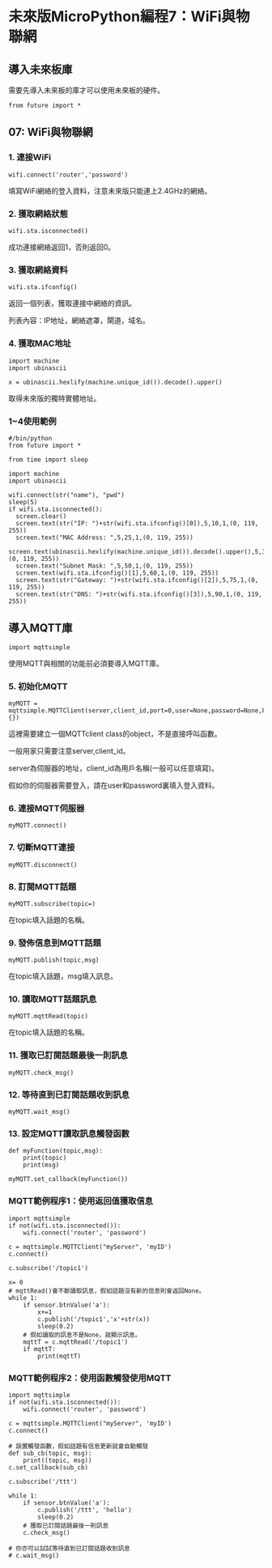 # 未來版MicroPython編程7：WiFi與物聯網

## 導入未來板庫

需要先導入未來板的庫才可以使用未來板的硬件。

    from future import *
    
## 07:  WiFi與物聯網

### 1. 連接WiFi

    wifi.connect('router','password')
    
填寫WiFi網絡的登入資料，注意未來版只能連上2.4GHz的網絡。

### 2. 獲取網絡狀態

    wifi.sta.isconnected()
    
成功連接網絡返回1，否則返回0。

### 3. 獲取網絡資料

    wifi.sta.ifconfig()
    
返回一個列表，獲取連接中網絡的資訊。

列表內容：IP地址，網絡遮罩，閘道，域名。
    
### 4. 獲取MAC地址
    
    import machine
    import ubinascii

    x = ubinascii.hexlify(machine.unique_id()).decode().upper()
    
取得未來版的獨特實體地址。

### 1~4使用範例

    #/bin/python
    from future import *

    from time import sleep
    
    import machine
    import ubinascii

    wifi.connect(str("name"), "pwd")
    sleep(5)
    if wifi.sta.isconnected():
      screen.clear()
      screen.text(str("IP: ")+str(wifi.sta.ifconfig()[0]),5,10,1,(0, 119, 255))
      screen.text("MAC Address: ",5,25,1,(0, 119, 255))
      screen.text(ubinascii.hexlify(machine.unique_id()).decode().upper(),5,35,1,(0, 119, 255))
      screen.text("Subnet Mask: ",5,50,1,(0, 119, 255))
      screen.text(wifi.sta.ifconfig()[1],5,60,1,(0, 119, 255))
      screen.text(str("Gateway: ")+str(wifi.sta.ifconfig()[2]),5,75,1,(0, 119, 255))
      screen.text(str("DNS: ")+str(wifi.sta.ifconfig()[3]),5,90,1,(0, 119, 255))

## 導入MQTT庫

    import mqttsimple
    
使用MQTT與相關的功能前必須要導入MQTT庫。
    
### 5. 初始化MQTT

    myMQTT = mqttsimple.MQTTClient(server,client_id,port=0,user=None,password=None,keepalive=0,ssl=False,ssl_params={})

這裡需要建立一個MQTTclient class的object，不是直接呼叫函數。

一般用家只需要注意server,client_id。

server為伺服器的地址，client_id為用戶名稱(一般可以任意填寫)。

假如你的伺服器需要登入，請在user和password裏填入登入資料。
    
    
### 6. 連接MQTT伺服器

    myMQTT.connect()

### 7. 切斷MQTT連接

    myMQTT.disconnect()
    
### 8. 訂閱MQTT話題
    
    myMQTT.subscribe(topic=)
    
在topic填入話題的名稱。

### 9. 發佈信息到MQTT話題

    myMQTT.publish(topic,msg)
    
在topic填入話題，msg填入訊息。

### 10. 讀取MQTT話題訊息

    myMQTT.mqttRead(topic)

在topic填入話題的名稱。

### 11. 獲取已訂閱話題最後一則訊息

    myMQTT.check_msg()
    
### 12. 等待直到已訂閱話題收到訊息

    myMQTT.wait_msg()
    
### 13. 設定MQTT讀取訊息觸發函數


    def myFunction(topic,msg):
        print(topic)
        print(msg)

    myMQTT.set_callback(myFunction())

### MQTT範例程序1：使用返回值獲取信息
    
    import mqttsimple
    if not(wifi.sta.isconnected()):
        wifi.connect('router', 'password') 
    
    c = mqttsimple.MQTTClient("myServer", 'myID')
    c.connect() 

    c.subscribe('/topic1')
    
    x= 0
    # mqttRead()會不斷讀取訊息，假如話題沒有新的信息則會返回None。
    while 1:
        if sensor.btnValue('a'):
            x+=1
            c.publish('/topic1','x'+str(x))
            sleep(0.2)
        # 假如讀取的訊息不是None，就顯示訊息。
        mqttT = c.mqttRead('/topic1')
        if mqttT:
            print(mqttT)

### MQTT範例程序2：使用函數觸發使用MQTT

    import mqttsimple
    if not(wifi.sta.isconnected()):
        wifi.connect('router', 'password') 
    
    c = mqttsimple.MQTTClient("myServer", 'myID')
    c.connect() 
    
    # 設置觸發函數，假如話題有信息更新就會自動觸發
    def sub_cb(topic, msg):
        print((topic, msg))   
    c.set_callback(sub_cb)
        
    c.subscribe('/ttt')
    
    while 1:
        if sensor.btnValue('a'):
            c.publish('/ttt', 'hello')
            sleep(0.2)
        # 獲取已訂閱話題最後一則訊息
        c.check_msg()
    
    # 你亦可以試試等待直到已訂閱話題收到訊息
    # c.wait_msg()
